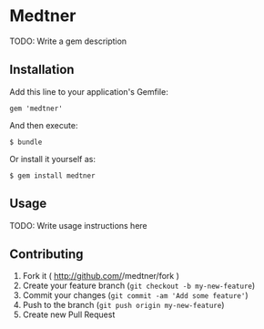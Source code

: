 # Medtner

TODO: Write a gem description

## Installation

Add this line to your application's Gemfile:

    gem 'medtner'

And then execute:

    $ bundle

Or install it yourself as:

    $ gem install medtner

## Usage

TODO: Write usage instructions here

## Contributing

1. Fork it ( http://github.com/<my-github-username>/medtner/fork )
2. Create your feature branch (`git checkout -b my-new-feature`)
3. Commit your changes (`git commit -am 'Add some feature'`)
4. Push to the branch (`git push origin my-new-feature`)
5. Create new Pull Request
